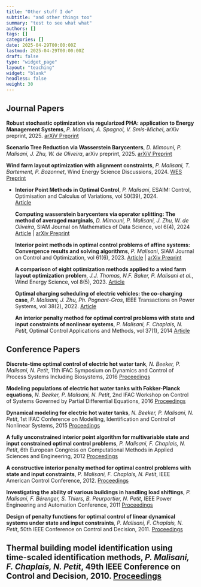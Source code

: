 ```yaml
---
title: "Other stuff I do"
subtitle: "and other things too"
summary: "test to see what what"
authors: []
tags: []
categories: []
date: 2025-04-29T00:00:00Z
lastmod: 2025-04-29T00:00:00Z
draft: false
type: "widget_page"
layout: "teaching"
widget: "blank"
headless: false
weight: 30
---
```

## Journal Papers
  **Robust stochastic optimization via regularized PHA: application to Energy Management Systems**, *P. Malisani, A. Spagnol, V. Smis-Michel*, arXiv preprint, 2025.
  [arXiV Preprint](https://arxiv.org/abs/2411.02015)

  **Scenario Tree Reduction via Wasserstein Barycenters**, *D. Mimouni, P. Malisani, J. Zhu, W. de Oliveira*, arXiv preprint, 2025.
  [arXiV Preprint](https://arxiv.org/abs/2411.14477)

  **Wind farm layout optimization with alignment constraints**, *P. Malisani, T. Bartement, P. Bozonnet*, Wind Energy Science Discussions, 2024.
   [WES Preprint](https://wes.copernicus.org/preprints/wes-2024-118/)
  

- **Interior Point Methods in Optimal Control**, *P. Malisani*, ESAIM: Control, Optimisation and Calculus of Variations, vol 50(39), 2024.  
  [Article](https://doi.org/10.1051/cocv/202404
  )

  **Computing wasserstein barycenters via operator splitting: The method of averaged marginals**, *D. Mimouni, P. Malisani, J. Zhu, W. de Oliveira*, SIAM Journal on Mathematics of Data Science, vol 6(4), 2024
  [Article](https://doi.org/10.1137/23M1584228
  ) | [arXiv Preprint](https://doi.org/10.48550/arXiv.2309.05315)

  **Interior point methods in optimal control problems of affine systems: Convergence results and solving algorithms**, *P. Malisani*, SIAM Journal on Control and Optimization, vol 61(6), 2023.
  [Article](https://doi.org/10.1137/23M1561233
  ) | [arXiv Preprint](https://doi.org/10.48550/arXiv.2308.16554)

  **A comparison of eight optimization methods applied to a wind farm layout optimization problem**, *J.J. Thomas, N.F. Baker, P. Malisani et al.*, Wind Energy Science, vol 8(5), 2023.
  [Article](https://wes.copernicus.org/articles/8/865/2023/)

  **Optimal charging scheduling of electric vehicles: the co-charging case**, *P. Malisani, J. Zhu, Ph. Pognant-Gros*, IEEE Transactions on Power Systems, vol 38(2), 2022.
  [Article](https://doi.org/10.1109/TPWRS.2022.3172286)

  **An interior penalty method for optimal control problems with state and input constraints of nonlinear systems**, *P. Malisani, F. Chaplais, N. Petit*, Optimal Control Applications and Methods, vol 37(1), 2014
  [Article](https://doi.org/10.1002/oca.2134)

## Conference Papers
  **Discrete-time optimal control of electric hot water tank**, *N. Beeker, P. Malisani, N. Petit*, 11th IFAC Symposium on Dynamics and Control of  Process Systems Including Biosystems, 2016 
  [Proceedings](https://doi.org/10.1016/j.ifacol.2016.07.301) 

  **Modeling populations of electric hot water tanks with Fokker-Planck equations**, *N. Beeker, P. Malisani, N. Petit*, 2nd IFAC Workshop on Control of Systems Governed by Partial Differential Equations, 2016
  [Proceedings](https://doi.org/10.1016/j.ifacol.2016.07.420)

  **Dynamical modeling for electric hot water tanks**, *N. Beeker, P. Malisani, N. Petit*, 1st IFAC Conference on Modelling, Identification and Control of Nonlinear Systems, 2015
  [Proceedings](https://doi.org/10.1016/j.ifacol.2015.09.163)

  **A fully unconstrained interior point algorithm for multivariable state and input constrained optimal control problems**, *P. Malisani, F. Chaplais, N. Petit*, 6th European Congress on Computational Methods in Applied Sciences and Engineering, 2012
  [Proceedings](https://www.researchgate.net/publication/249962798_A_fully_unconstrained_interior_point_algorithm_for_multivariable_state_and_input_constrained_optimal_control_problems)

  **A constructive interior penalty method for optimal control problems with state and input constraints**, *P. Malisani, F. Chaplais, N. Petit*, IEEE American Control Conference, 2012.
  [Proceedings](https://doi.org/10.1109/ACC.2012.6315158)

  **Investigating the ability of various buildings in handling load shiftings**, *P. Malisani, F. Bérenger, S. Thiers, B. Peurportier, N. Petit*, IEEE Power Engineering and Automation Conference, 2011
  [Proceedings](https://doi.org/10.1109/PEAM.2011.6134968)

  **Design of penalty functions for optimal control of linear dynamical systems under state and input constraints**, *P. Malisani, F. Chaplais, N. Petit*, 50th IEEE Conference on Control and Decision, 2011.
  [Proceedings](https://doi.org/10.1109/CDC.2011.6160718)

  **Thermal building model identification using time-scaled identification methods**, *P. Malisani, F. Chaplais, N. Petit*, 49th IEEE Conference on Control and Decision, 2010.
  [Proceedings](https://doi.org/10.1109/CDC.2010.5717975)
---